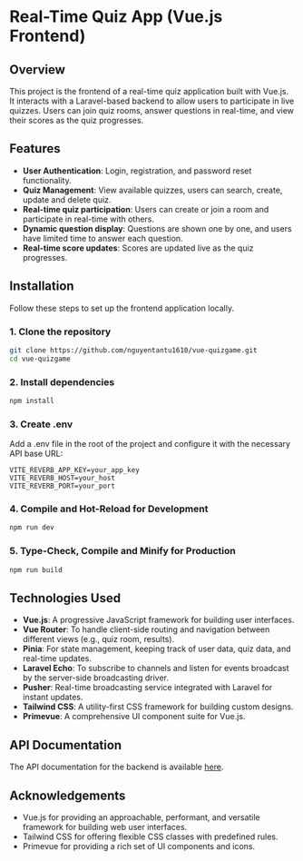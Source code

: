 # Real-Time Quiz App (Vue.js Frontend)

## Overview

This project is the frontend of a real-time quiz application built with Vue.js. It interacts with a Laravel-based backend to allow users to participate in live quizzes. Users can join quiz rooms, answer questions in real-time, and view their scores as the quiz progresses.

## Features

- **User Authentication**: Login, registration, and password reset functionality.
- **Quiz Management**: View available quizzes, users can search, create, update and delete quiz.
- **Real-time quiz participation**: Users can create or join a room and participate in real-time with others.
- **Dynamic question display**: Questions are shown one by one, and users have limited time to answer each question.
- **Real-time score updates**: Scores are updated live as the quiz progresses.

## Installation

Follow these steps to set up the frontend application locally.

### 1. Clone the repository

```bash
git clone https://github.com/nguyentantu1610/vue-quizgame.git
cd vue-quizgame
```

### 2. Install dependencies

```bash
npm install
```

### 3. Create .env

Add a .env file in the root of the project and configure it with the necessary API base URL:

```env
VITE_REVERB_APP_KEY=your_app_key
VITE_REVERB_HOST=your_host
VITE_REVERB_PORT=your_port
```

### 4. Compile and Hot-Reload for Development

```bash
npm run dev
```

### 5. Type-Check, Compile and Minify for Production

```bash
npm run build
```

## Technologies Used

- **Vue.js**: A progressive JavaScript framework for building user interfaces.
- **Vue Router**: To handle client-side routing and navigation between different views (e.g., quiz room, results).
- **Pinia**: For state management, keeping track of user data, quiz data, and real-time updates.
- **Laravel Echo**: To subscribe to channels and listen for events broadcast by the server-side broadcasting driver.
- **Pusher**: Real-time broadcasting service integrated with Laravel for instant updates.
- **Tailwind CSS**: A utility-first CSS framework for building custom designs.
- **Primevue**: A comprehensive UI component suite for Vue.js.

## API Documentation

The API documentation for the backend is available [here](https://github.com/nguyentantu1610/quizgame).

## Acknowledgements

- Vue.js for providing an approachable, performant, and versatile framework for building web user interfaces.
- Tailwind CSS for offering flexible CSS classes with predefined rules.
- Primevue for providing a rich set of UI components and icons.
